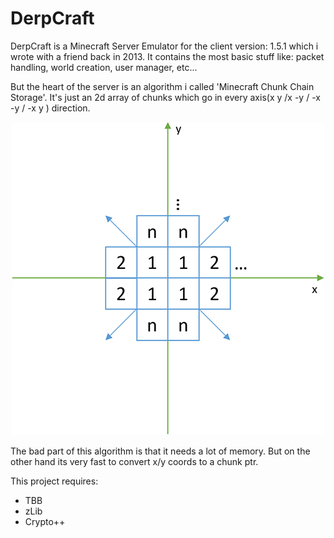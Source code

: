 # DerpCraft

DerpCraft is a Minecraft Server Emulator for the client version: 1.5.1 which i wrote with a friend back in 2013.
It contains the most basic stuff like: packet handling, world creation, user manager, etc...

But the heart of the server is an algorithm i called 'Minecraft Chunk Chain Storage'.
It's just an 2d array of chunks which go in every axis(x y /x -y / -x -y / -x y ) direction.

<p align="center">
  <img src="https://github.com/ItsClemi/DerpCraft/blob/master/Storage.png?raw=true" alt="Storage"/>
</p>



The bad part of this algorithm is that it needs a lot of memory. 
But on the other hand its very fast to convert x/y coords to a chunk ptr.

This project requires:
* TBB
* zLib
* Crypto++
